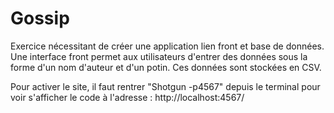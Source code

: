 # Gossip

Exercice nécessitant de créer une application lien front et base de données. 
Une interface front permet aux utilisateurs d'entrer des données sous la forme d'un nom d'auteur et d'un potin. 
Ces données sont stockées en CSV.

Pour activer le site, il faut rentrer "Shotgun -p4567" depuis le terminal pour voir s'afficher le code à l'adresse : http://localhost:4567/